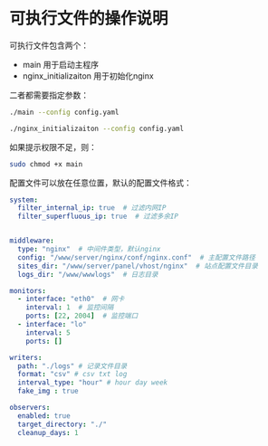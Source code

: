 # 可执行文件的操作说明

可执行文件包含两个：
- main 用于启动主程序
- nginx_initializaiton 用于初始化nginx

二者都需要指定参数：
```bash
./main --config config.yaml
```
```bash
./nginx_initializaiton --config config.yaml
```
如果提示权限不足，则：
```bash
sudo chmod +x main
```

配置文件可以放在任意位置，默认的配置文件格式：
```yaml
system:
  filter_internal_ip: true  # 过滤内网IP
  filter_superfluous_ip: true  # 过滤多余IP


middleware:
  type: "nginx"  # 中间件类型，默认nginx
  config: "/www/server/nginx/conf/nginx.conf"  # 主配置文件路径
  sites_dir: "/www/server/panel/vhost/nginx"  # 站点配置文件目录
  logs_dir: "/www/wwwlogs"  # 日志目录

monitors:
  - interface: "eth0"  # 网卡
    interval: 1  # 监控间隔
    ports: [22, 2004]  # 监控端口
  - interface: "lo"
    interval: 5
    ports: []

writers:
  path: "./logs" # 记录文件目录
  format: "csv" # csv txt log
  interval_type: "hour" # hour day week
  fake_img : true

observers:
  enabled: true
  target_directory: "./"
  cleanup_days: 1
```

